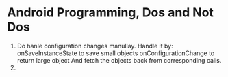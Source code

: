 Android Programming, Dos and Not Dos
====================================

1. Do hanle configuration changes manullay.
	Handle it by: onSaveInstanceState to save small objects
		      onConfigurationChange to return large object
	And fetch the objects back from corresponding calls.
2. 
